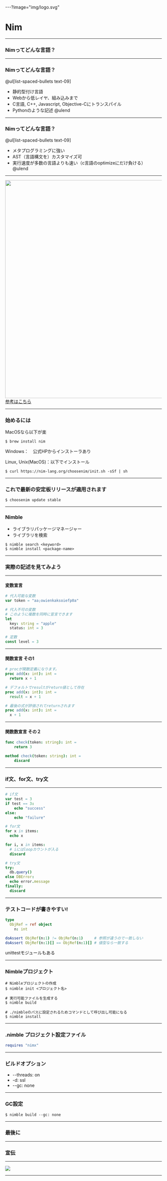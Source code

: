 ---?image="img/logo.svg"

# Nim

---

### Nimってどんな言語？

---

### Nimってどんな言語？
@ul[list-spaced-bullets text-09]
- 静的型付け言語
- Webから低レイヤ、組み込みまで
- C言語, C++, Javascript, Objective-Cにトランスパイル
- Pythonのような記述
@ulend

---

### Nimってどんな言語？
@ul[list-spaced-bullets text-09]
- メタプログラミングに強い
- AST（言語構文を）カスタマイズ可
- 実行速度が多数の言語よりも速い（c言語のoptimizeにだけ負ける）
@ulend

---

<img src="img/lang_chart.png" style="width:700px;"></img>
<a href="http://h-miyako.hatenablog.com/entry/2015/01/23/060000">参考はこちら</a>

---

### 始めるには

MacOSなら以下が楽

```
$ brew install nim
```

Windows：　公式HPからインストーラあり

Linux, Unix(MacOS)：以下でインストール

```
$ curl https://nim-lang.org/choosenim/init.sh -sSf | sh
```

---

### これで最新の安定板リリースが適用されます

```
$ choosenim update stable
```
---

### Nimble

- ライブラリパッケージマネージャー
- ライブラリを検索
```
$ nimble search <keyword>
$ nimble install <package-name>
```

---

### 実際の記述を見てみよう

---

#### 変数宣言

```nim
# 代入可能な変数
var token = "aa;owienkaksoiefp0a"

# 代入不可の変数
# このように複数を同時に宣言できます
let
  key: string = "apple"
  status: int = 3

# 定数
const level = 3
```

---

#### 関数宣言 その1


```nim
# procが関数定義になります。
proc add(x: int): int =
  return x + 1

# デフォルトでresultがreturn値として存在
proc add(x: int): int =
  result = x + 1

# 最後の式が評価されてreturnされます
proc add(x: int): int =
  x + 1
```

---

#### 関数数宣言 その２


```nim
func check(token: string): int =
    return 3

method check(token: string): int =
    discard
```

---

### if文、for文、try文

---

```nim
# if文
var test = 3
if test == 3:
    echo "success"
else:
    echo "failure"

# for文
for x in items:
  echo x

for i, x in items:
  # iにはloopカウントが入る
  discard

# try文
try:
  db.query()
else DBError:
  echo error.message
finally:
  discard
```

---

### テストコードが書きやすい!

```nim
type
  ObjRef = ref object
    n: int

doAssert ObjRef(n:1) != ObjRef(n:1)     # 参照が違うので一致しない
doAssert ObjRef(n:1)[] == ObjRef(n:1)[] # 値型なら一致する
```

unittestモジュールもある

---

### Nimbleプロジェクト

```
# Nimbleプロジェクトの作成
$ nimble init <プロジェクト名>

# 実行可能ファイルを生成する
$ nimble build

# ./nimbleのパスに設定されるためコマンドとして呼び出し可能になる
$ nimble install
```

---

### .nimble プロジェクト設定ファイル

```nim
requires "nimx"
```
---

### ビルドオプション

- --threads: on
- -d: ssl
- --gc: none

---

###  GC設定

```
$ nimble build --gc: none
```

---

### 最後に

---

### 宣伝

---

<img src="img/cover.jpg"></img>

---



